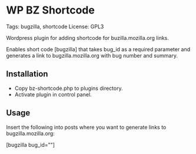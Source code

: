 # WP BZ Shortcode

Tags: bugzilla, shortcode
License: GPL3

Wordpress plugin for adding shortcode for buzilla.mozilla.org links.

Enables short code [bugzilla] that takes bug_id as a required parameter and generates a link to bugzilla.mozilla.org with bug number and summary.

## Installation

* Copy bz-shortcode.php to plugins directory.
* Activate plugin in control panel.

## Usage

Insert the following into posts where you want to generate links to bugzilla.mozilla.org:

[bugzilla bug_id=""]

